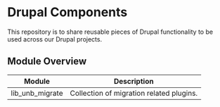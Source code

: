 # Drupal Components
This repository is to share reusable pieces of Drupal functionality to be used across our Drupal projects.

## Module Overview
| Module | Description |
| ------ | ----------- |
| lib_unb_migrate | Collection of migration related plugins. |
